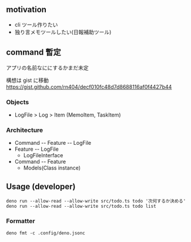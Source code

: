 ## motivation
- cli ツール作りたい
- 独り言メモツールしたい(日報補助ツール)

## command 暫定
アプリの名前なににするかまだ未定

構想は gist に移動
https://gist.github.com/rn404/decf010fc48d7d8688116af0f4427b44

### Objects
* LogFile > Log > Item (MemoItem, TaskItem)

### Architecture
* Command -- Feature -- LogFile
* Feature -- LogFile
  * LogFileInterface
* Command -- Feature
  * Models(Class instance)


## Usage (developer)
```
deno run --allow-read --allow-write src/todo.ts todo '次何するか決める' 
deno run --allow-read --allow-write src/todo.ts todo list
```

### Formatter

```
deno fmt -c .config/deno.jsonc 
```
